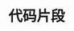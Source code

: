 # 代码片段

<LastPost :random="true" prefix="/snippets/css" :number="10" title="css 代码片段"/>

<LastPost :random="true" prefix="/snippets/htaccess" :number="10" title="htaccess 代码片段"/>

<LastPost :random="true" prefix="/snippets/html" :number="10" title="html 代码片段"/>

<LastPost :random="true" prefix="/snippets/javascript" :number="10" title="javascript 代码片段"/>

<LastPost :random="true" prefix="/snippets/mac" :number="10" title="mac 代码片段"/>

<LastPost :random="true" prefix="/snippets/nginx" :number="10" title="nginx 代码片段"/>

<LastPost :random="true" prefix="/snippets/robots" :number="10" title="robots 代码片段"/>

<LastPost :random="true" prefix="/snippets/shell" :number="10" title="shell 代码片段"/>
